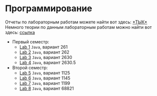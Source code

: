 # Программирование
Отчеты по лабораторным работам можете найти вот здесь: [\*ТЫК*](./docs)  
Немного теории по данным лабораторным работам можно найти вот здесь: [ссылка](https://github.com/band-of-four/cheatsheets/tree/master/Programming)

+ Первый семестр:
    + [Lab 1](./LAB_1) `Java`, вариант 261
    + [Lab 2](./LAB_2) `Java`, вариант 262
    + [Lab 3](./LAB_3) `Java`, вариант 2630
    + [Lab 4](https://github.com/RedGry/LAB3-ITMO) `Java`, вариант 2630.5
+ Второй семестр:
    + [Lab 5](./LAB_5) `Java`, вариант 1125
    + [Lab 6](./LAB_6) `Java`, вариант 1145
    + [Lab 7](./LAB_7) `Java`, вариант 1199
    + [Lab 8](./LAB_8) `Java`, вариант 68821